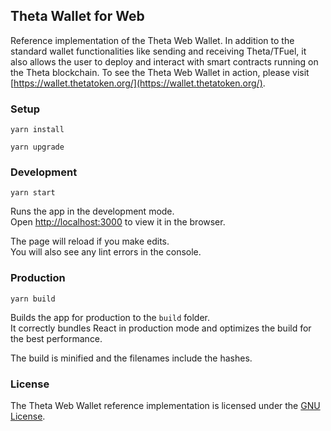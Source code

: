 ## Theta Wallet for Web

Reference implementation of the Theta Web Wallet. In addition to the standard wallet functionalities like sending and receiving Theta/TFuel, it also allows the user to deploy and interact with smart contracts running on the Theta blockchain. To see the Theta Web Wallet in action, please visit [https://wallet.thetatoken.org/](https://wallet.thetatoken.org/).

### Setup

```yarn install```

```yarn upgrade```

### Development

```yarn start```

Runs the app in the development mode.<br>
Open [http://localhost:3000](http://localhost:3000) to view it in the browser.

The page will reload if you make edits.<br>
You will also see any lint errors in the console.


### Production

```yarn build```

Builds the app for production to the `build` folder.<br>
It correctly bundles React in production mode and optimizes the build for the best performance.

The build is minified and the filenames include the hashes.<br>

### License

The Theta Web Wallet reference implementation is licensed under the [GNU License](./LICENSE).
